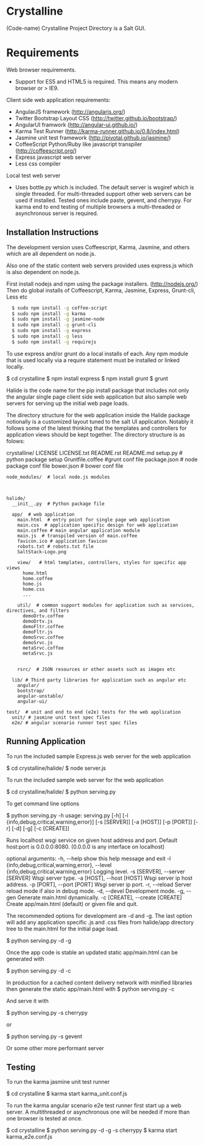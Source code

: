 Crystalline
===========

(Code-name) Crystalline Project Directory is a Salt GUI.

Requirements
============

Web browser requirements.
  - Support for ES5 and HTML5 is required. This means any modern browser or > IE9.

Client side web application requirements: 
  - AngularJS framework (http://angularjs.org/) 
  - Twitter Bootstrap Layout CSS (http://twitter.github.io/bootstrap/)
  - AngularUI framwork (http://angular-ui.github.io/)
  - Karma Test Runner (http://karma-runner.github.io/0.8/index.html)
  - Jasmine unit test framework (http://pivotal.github.io/jasmine/)
  - CoffeeScript Python/Ruby like javascript transpiler (http://coffeescript.org/)
  - Express javascript web server
  - Less css compiler

Local test web server
  - Uses bottle.py which is included. The default server is wsgiref which is single
    threaded. For multi-threaded support other web servers can be used if installed.
    Tested ones include paste, gevent, and cherrypy. For karma end to end testing
    of multiple browsers a multi-threaded or asynchronous server is required.
    
Installation Instructions
--------------------------

The development version uses Coffeescript, Karma, Jasmine, and others which are all
dependent on node.js.

Also one of the static content web servers provided uses express.js which is
also dependent on node.js.

First install nodejs and npm  using the package installers. (http://nodejs.org/)
Then do global installs of Coffeescript, Karma, Jasmine, Express, Grunt-cli, Less etc
```bash
  $ sudo npm install -g coffee-script
  $ sudo npm install -g karma
  $ sudo npm install -g jasmine-node
  $ sudo npm install -g grunt-cli
  $ sudo npm install -g express
  $ sudo npm install -g less
  $ sudo npm install -g requirejs
```

To use express and/or grunt do a local installs of each. Any npm module that is
used locally via a require statement must be installed or linked locally.

  $ cd crystalline
  $ npm install express
  $ npm install grunt
  $ grunt
  
Halide is the code name for the pip install package that includes not only the angular 
single page client side web application but also sample web servers for serving 
up the initial web page loads. 

The directory structure for the web application inside the Halide package 
notionally is a customized layout tuned to the salt UI application. Notably it
follows some of the  latest thinking that the templates and controllers for 
application views should be kept together.  The directory structure is as folows:


  crystalline/
    LICENSE
    LICENSE.txt
    README.rst
    README.md
    setup.py  # python package setup
    Gruntfile.coffee #grunt conf file
    package.json # node package conf file
    bower.json # bower conf file
    
    node_modules/  # local node.js modules
  
  
  
    halide/
      __init__.py  # Python package file
  
      app/  # web application
        main.html  # entry point for single page web application
        main.css  # application specific design for web application
        main.coffee # main angular application module
        main.js  # transpiled version of main.coffee
        favicon.ico # application favicon
        robots.txt # robots.txt file
        SaltStack-Logo.png
    
        view/   # html templates, controllers, styles for specific app views
          home.html
          home.coffee
          home.js
          home.css
          ...
    
        util/  # common support modules for application such as services, directives, and filters
          demoDrtv.coffee
          demoDrtv.js
          demoFltr.coffee
          demoFltr.js
          demoSrvc.coffee
          demoSrvc.js
          metaSrvc.coffee
          metaSrvc.js
          
    
        rsrc/  # JSON resources or other assets such as images etc
  
      lib/ # Third party libraries for application such as angular etc
        angular/
        bootstrap/
        angular-unstable/
        angular-ui/
  
    test/  # unit and end to end (e2e) tests for the web application
      unit/ # jasmine unit test spec files
      e2e/ # angular scenario runner test spec files

Running Application
-------------------

To run the included sample Express.js web server for the web application

  $ cd crystalline/halide/
  $ node server.js
  

To run the included sample web server for the web application

  $ cd crystalline/halide/
  $ python serving.py 
  
To get command line options

  $ python serving.py -h
  usage: serving.py [-h] [-l {info,debug,critical,warning,error}] [-s [SERVER]]
                    [-a [HOST]] [-p [PORT]] [-r] [-d] [-g] [-c [CREATE]]
  
  Runs localhost wsgi service on given host address and port. Default host:port
  is 0.0.0.0:8080. (0.0.0.0 is any interface on localhost)
  
  optional arguments:
    -h, --help            show this help message and exit
    -l {info,debug,critical,warning,error}, --level {info,debug,critical,warning,error}
                          Logging level.
    -s [SERVER], --server [SERVER]
                          Wsgi server type.
    -a [HOST], --host [HOST]
                          Wsgi server ip host address.
    -p [PORT], --port [PORT]
                          Wsgi server ip port.
    -r, --reload          Server reload mode if also in debug mode.
    -d, --devel           Development mode.
    -g, --gen             Generate main.html dynamically.
    -c [CREATE], --create [CREATE]
                          Create app/main.html (default) or given file and quit.

The recommended options for development are -d and -g. The last option will add
any application specific .js and .css files from halide/app directory tree
to the main.html for the initial page load.

  $ python serving.py -d -g

Once the app code is stable an updated static app/main.html can be generated with

  $ python serving.py -d -c
  
  
In production for a cached content delivery network with minified libraries then
generate the static app/main.html with
  $ python serving.py -c
  
And serve it with

  $ python serving.py -s cherrypy

or

  $ python serving.py -s gevent
  
Or some other more performant server

Testing
------------

To run the karma jasmine unit test runner

  $ cd crystalline
  $ karma start karma_unit.conf.js
  

To run the karma angular scenario e2e test runner first start up a web server. A
multithreaded or asynchronous one will be needed if more than one browser is
tested at once.

  $ cd crystalline
  $ python serving.py -d -g -s cherrypy
  $ karma start karma_e2e.conf.js
